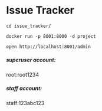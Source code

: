 # Issue Tracker

`cd issue_tracker/`

`docker run -p 8001:8000 -d project`

`open http://localhost:8001/admin`


##### superuser account:

root:root1234

##### staff account: 

staff:123abc123
